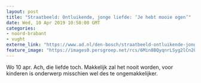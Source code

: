 ```yaml
---
layout: post
title: "Straatbeeld: Ontluikende, jonge liefde: ‘Je hebt mooie ogen’"
date: Wed, 10 Apr 2019 10:50:00 GMT
categories: 
- noord-brabant 
- vught 
externe_link: "https://www.ad.nl/den-bosch/straatbeeld-ontluikende-jonge-liefde-je-hebt-mooie-ogen~a6b8824c/"
feature_image: "https://images0.persgroep.net/rcs/6Min8BQyqnrLSyg2lCn20g1aCWk/diocontent/145232377/_fitwidth/400/?appId=21791a8992982cd8da851550a453bd7f&quality=0.7"
---
```


Wo 10 apr. Ach, die liefde toch. Makkelijk zal het nooit worden, voor kinderen is onderwerp misschien wel des te ongemakkelijker.
